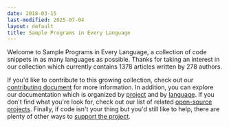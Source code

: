 ```yaml
---
date: 2018-03-15
last-modified: 2025-07-04
layout: default
title: Sample Programs in Every Language
---
```


Welcome to Sample Programs in Every Language, a collection of code snippets in as many languages as possible. Thanks for taking an interest in our collection which currently contains 1378 articles written by 278 authors.

If you'd like to contribute to this growing collection, check out our [contributing document](https://github.com/TheRenegadeCoder/sample-programs/blob/master/.github/CONTRIBUTING.md) for more information. In addition, you can explore our documentation which is organized by [project](/projects) and by [language](/languages). If you don't find what you're look for, check out our list of related [open-source projects](/related). Finally, if code isn't your thing but you'd still like to help, there are plenty of other ways to [support the project](https://therenegadecoder.com/updates/5-ways-you-can-support-the-renegade-coder/).